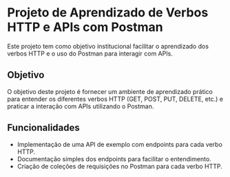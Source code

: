 # Projeto de Aprendizado de Verbos HTTP e APIs com Postman

Este projeto tem como objetivo institucional facilitar o aprendizado dos verbos HTTP e o uso do Postman para interagir com APIs.

## Objetivo

O objetivo deste projeto é fornecer um ambiente de aprendizado prático para entender os diferentes verbos HTTP (GET, POST, PUT, DELETE, etc.) e praticar a interação com APIs utilizando o Postman.

## Funcionalidades

- Implementação de uma API de exemplo com endpoints para cada verbo HTTP.
- Documentação simples dos endpoints para facilitar o entendimento.
- Criação de coleções de requisições no Postman para cada verbo HTTP.
